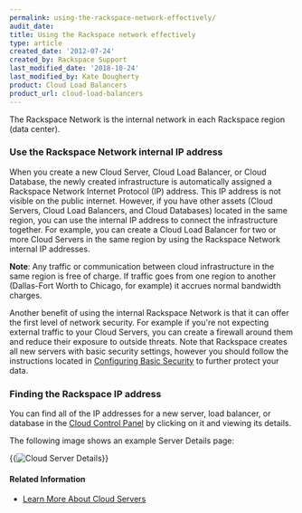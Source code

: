 ```yaml
---
permalink: using-the-rackspace-network-effectively/
audit_date:
title: Using the Rackspace network effectively
type: article
created_date: '2012-07-24'
created_by: Rackspace Support
last_modified_date: '2018-10-24'
last_modified_by: Kate Dougherty
product: Cloud Load Balancers
product_url: cloud-load-balancers
---
```


The Rackspace Network is the internal network in each Rackspace region
(data center).

### Use the Rackspace Network internal IP address

When you create a new Cloud Server, Cloud Load Balancer, or Cloud
Database, the newly created infrastructure is automatically assigned a
Rackspace Network Internet Protocol (IP) address. This IP address is not
visible on the public internet. However, if you have other assets (Cloud
Servers, Cloud Load Balancers, and Cloud Databases) located in the same
region, you can use the internal IP address to connect the infrastructure
together. For example, you can create a Cloud Load Balancer for two or more
Cloud Servers in the same region by using the Rackspace Network internal IP
addresses.

**Note**: Any traffic or communication between cloud infrastructure in
the same region is free of charge. If traffic goes from one region to
another (Dallas-Fort Worth to Chicago, for example) it accrues normal
bandwidth charges.

Another benefit of using the internal Rackspace Network is that it can
offer the first level of network security. For example if you're not
expecting external traffic to your Cloud Servers, you can create a
firewall around them and reduce their exposure to outside threats. Note
that Rackspace creates all new servers with basic security settings,
however you should follow the instructions located in [Configuring Basic
Security](/support/how-to/configuring-basic-security) to
further protect your data.

### Finding the Rackspace IP address

You can find all of the IP addresses for a new server, load balancer, or
database in the [Cloud Control Panel](https://login.rackspace.com) by clicking on it and viewing its details.

The following image shows an example Server Details page:

{{<image alt="Cloud Server Details" src="ServerDetails.png" title="Cloud Server Details">}}

#### Related Information

- [Learn More About Cloud Servers](/support/how-to/learn-more-about-cloud-servers)
